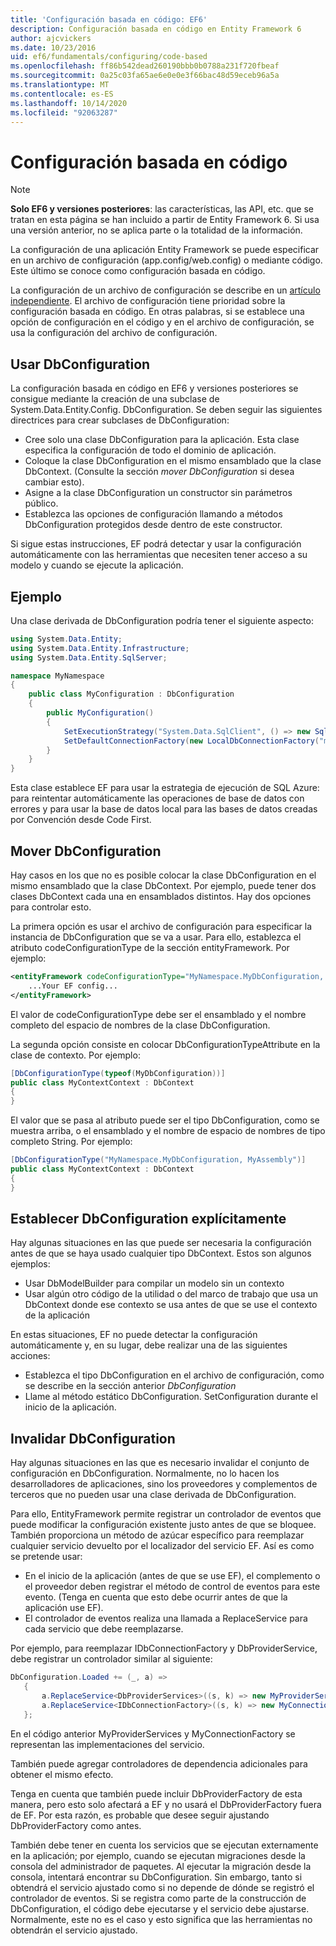 ```yaml
---
title: 'Configuración basada en código: EF6'
description: Configuración basada en código en Entity Framework 6
author: ajcvickers
ms.date: 10/23/2016
uid: ef6/fundamentals/configuring/code-based
ms.openlocfilehash: ff86b542dead260190bbb0b0788a231f720fbeaf
ms.sourcegitcommit: 0a25c03fa65ae6e0e0e3f66bac48d59eceb96a5a
ms.translationtype: MT
ms.contentlocale: es-ES
ms.lasthandoff: 10/14/2020
ms.locfileid: "92063287"
---
```

# <a name="code-based-configuration"></a>Configuración basada en código
> [!NOTE]
> **Solo EF6 y versiones posteriores**: las características, las API, etc. que se tratan en esta página se han incluido a partir de Entity Framework 6. Si usa una versión anterior, no se aplica parte o la totalidad de la información.  

La configuración de una aplicación Entity Framework se puede especificar en un archivo de configuración (app.config/web.config) o mediante código. Este último se conoce como configuración basada en código.  

La configuración de un archivo de configuración se describe en un [artículo independiente](xref:ef6/fundamentals/configuring/config-file). El archivo de configuración tiene prioridad sobre la configuración basada en código. En otras palabras, si se establece una opción de configuración en el código y en el archivo de configuración, se usa la configuración del archivo de configuración.  

## <a name="using-dbconfiguration"></a>Usar DbConfiguration  

La configuración basada en código en EF6 y versiones posteriores se consigue mediante la creación de una subclase de System.Data.Entity.Config. DbConfiguration. Se deben seguir las siguientes directrices para crear subclases de DbConfiguration:  

- Cree solo una clase DbConfiguration para la aplicación. Esta clase especifica la configuración de todo el dominio de aplicación.  
- Coloque la clase DbConfiguration en el mismo ensamblado que la clase DbContext. (Consulte la sección *mover DbConfiguration* si desea cambiar esto).  
- Asigne a la clase DbConfiguration un constructor sin parámetros público.  
- Establezca las opciones de configuración llamando a métodos DbConfiguration protegidos desde dentro de este constructor.  

Si sigue estas instrucciones, EF podrá detectar y usar la configuración automáticamente con las herramientas que necesiten tener acceso a su modelo y cuando se ejecute la aplicación.  

## <a name="example"></a>Ejemplo  

Una clase derivada de DbConfiguration podría tener el siguiente aspecto:  

``` csharp
using System.Data.Entity;
using System.Data.Entity.Infrastructure;
using System.Data.Entity.SqlServer;

namespace MyNamespace
{
    public class MyConfiguration : DbConfiguration
    {
        public MyConfiguration()
        {
            SetExecutionStrategy("System.Data.SqlClient", () => new SqlAzureExecutionStrategy());
            SetDefaultConnectionFactory(new LocalDbConnectionFactory("mssqllocaldb"));
        }
    }
}
```  

Esta clase establece EF para usar la estrategia de ejecución de SQL Azure: para reintentar automáticamente las operaciones de base de datos con errores y para usar la base de datos local para las bases de datos creadas por Convención desde Code First.  

## <a name="moving-dbconfiguration"></a>Mover DbConfiguration  

Hay casos en los que no es posible colocar la clase DbConfiguration en el mismo ensamblado que la clase DbContext. Por ejemplo, puede tener dos clases DbContext cada una en ensamblados distintos. Hay dos opciones para controlar esto.  

La primera opción es usar el archivo de configuración para especificar la instancia de DbConfiguration que se va a usar. Para ello, establezca el atributo codeConfigurationType de la sección entityFramework. Por ejemplo:  

``` xml
<entityFramework codeConfigurationType="MyNamespace.MyDbConfiguration, MyAssembly">
    ...Your EF config...
</entityFramework>
```  

El valor de codeConfigurationType debe ser el ensamblado y el nombre completo del espacio de nombres de la clase DbConfiguration.  

La segunda opción consiste en colocar DbConfigurationTypeAttribute en la clase de contexto. Por ejemplo:  

``` csharp  
[DbConfigurationType(typeof(MyDbConfiguration))]
public class MyContextContext : DbContext
{
}
```  

El valor que se pasa al atributo puede ser el tipo DbConfiguration, como se muestra arriba, o el ensamblado y el nombre de espacio de nombres de tipo completo String. Por ejemplo:  

``` csharp
[DbConfigurationType("MyNamespace.MyDbConfiguration, MyAssembly")]
public class MyContextContext : DbContext
{
}
```  

## <a name="setting-dbconfiguration-explicitly"></a>Establecer DbConfiguration explícitamente  

Hay algunas situaciones en las que puede ser necesaria la configuración antes de que se haya usado cualquier tipo DbContext. Estos son algunos ejemplos:  

- Usar DbModelBuilder para compilar un modelo sin un contexto  
- Usar algún otro código de la utilidad o del marco de trabajo que usa un DbContext donde ese contexto se usa antes de que se use el contexto de la aplicación  

En estas situaciones, EF no puede detectar la configuración automáticamente y, en su lugar, debe realizar una de las siguientes acciones:  

- Establezca el tipo DbConfiguration en el archivo de configuración, como se describe en la sección anterior *DbConfiguration*
- Llame al método estático DbConfiguration. SetConfiguration durante el inicio de la aplicación.  

## <a name="overriding-dbconfiguration"></a>Invalidar DbConfiguration  

Hay algunas situaciones en las que es necesario invalidar el conjunto de configuración en DbConfiguration. Normalmente, no lo hacen los desarrolladores de aplicaciones, sino los proveedores y complementos de terceros que no pueden usar una clase derivada de DbConfiguration.  

Para ello, EntityFramework permite registrar un controlador de eventos que puede modificar la configuración existente justo antes de que se bloquee.  También proporciona un método de azúcar específico para reemplazar cualquier servicio devuelto por el localizador del servicio EF. Así es como se pretende usar:  

- En el inicio de la aplicación (antes de que se use EF), el complemento o el proveedor deben registrar el método de control de eventos para este evento. (Tenga en cuenta que esto debe ocurrir antes de que la aplicación use EF).  
- El controlador de eventos realiza una llamada a ReplaceService para cada servicio que debe reemplazarse.  

Por ejemplo, para reemplazar IDbConnectionFactory y DbProviderService, debe registrar un controlador similar al siguiente:  

``` csharp
DbConfiguration.Loaded += (_, a) =>
   {
       a.ReplaceService<DbProviderServices>((s, k) => new MyProviderServices(s));
       a.ReplaceService<IDbConnectionFactory>((s, k) => new MyConnectionFactory(s));
   };
```  

En el código anterior MyProviderServices y MyConnectionFactory se representan las implementaciones del servicio.  

También puede agregar controladores de dependencia adicionales para obtener el mismo efecto.  

Tenga en cuenta que también puede incluir DbProviderFactory de esta manera, pero esto solo afectará a EF y no usará el DbProviderFactory fuera de EF. Por esta razón, es probable que desee seguir ajustando DbProviderFactory como antes.  

También debe tener en cuenta los servicios que se ejecutan externamente en la aplicación; por ejemplo, cuando se ejecutan migraciones desde la consola del administrador de paquetes. Al ejecutar la migración desde la consola, intentará encontrar su DbConfiguration. Sin embargo, tanto si obtendrá el servicio ajustado como si no depende de dónde se registró el controlador de eventos. Si se registra como parte de la construcción de DbConfiguration, el código debe ejecutarse y el servicio debe ajustarse. Normalmente, este no es el caso y esto significa que las herramientas no obtendrán el servicio ajustado.  
